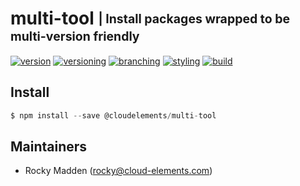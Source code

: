 # multi-tool <sub><sup>| Install packages wrapped to be multi-version friendly</sup></sub>
[![version](http://img.shields.io/badge/version-0.0.0-blue.svg)](https://www.npmjs.com/package/@cloudelements/multi-tool)
[![versioning](http://img.shields.io/badge/versioning-semver-blue.svg)](http://semver.org/)
[![branching](http://img.shields.io/badge/branching-github%20flow-blue.svg)](https://guides.github.com/introduction/flow/)
[![styling](http://img.shields.io/badge/code%20styling-XO-blue.svg)](https://github.com/sindresorhus/xo)
[![build](https://circleci.com/gh/cloud-elements/multi-tool.svg?style=shield)](https://circleci.com/gh/cloud-elements/multi-tool)

## Install
```javascript
$ npm install --save @cloudelements/multi-tool
```

## Maintainers
* Rocky Madden (rocky@cloud-elements.com)
